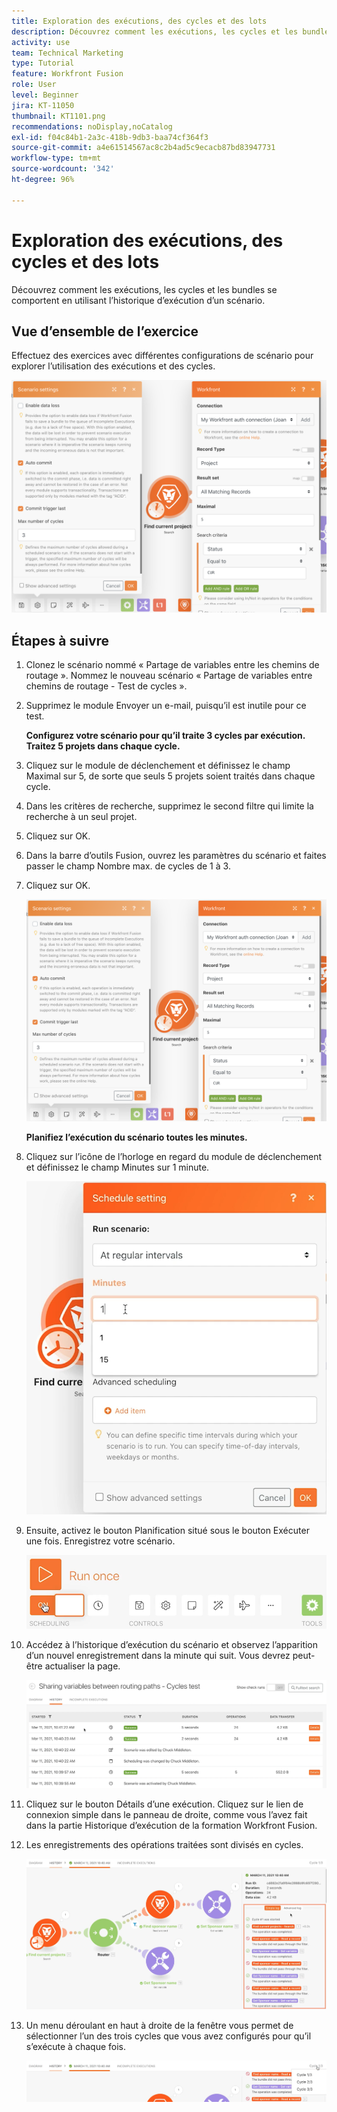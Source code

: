```yaml
---
title: Exploration des exécutions, des cycles et des lots
description: Découvrez comment les exécutions, les cycles et les bundles se comportent en utilisant l’historique d’exécution d’un scénario.
activity: use
team: Technical Marketing
type: Tutorial
feature: Workfront Fusion
role: User
level: Beginner
jira: KT-11050
thumbnail: KT1101.png
recommendations: noDisplay,noCatalog
exl-id: f04c84b1-2a3c-418b-9db3-baa74cf364f3
source-git-commit: a4e61514567ac8c2b4ad5c9ecacb87bd83947731
workflow-type: tm+mt
source-wordcount: '342'
ht-degree: 96%

---
```


# Exploration des exécutions, des cycles et des lots

Découvrez comment les exécutions, les cycles et les bundles se comportent en utilisant l’historique d’exécution d’un scénario.

## Vue d’ensemble de l’exercice

Effectuez des exercices avec différentes configurations de scénario pour explorer l’utilisation des exécutions et des cycles.

![Découvrir les cycles d’exécution et les bundles Image 1](../12-exercises/assets/exploring-runs-cycles-and-bundles-walkthrough-1.png)

## Étapes à suivre

1. Clonez le scénario nommé « Partage de variables entre les chemins de routage ». Nommez le nouveau scénario « Partage de variables entre chemins de routage - Test de cycles ».
1. Supprimez le module Envoyer un e-mail, puisqu’il est inutile pour ce test.

   **Configurez votre scénario pour qu’il traite 3 cycles par exécution. Traitez 5 projets dans chaque cycle.**

1. Cliquez sur le module de déclenchement et définissez le champ Maximal sur 5, de sorte que seuls 5 projets soient traités dans chaque cycle.
1. Dans les critères de recherche, supprimez le second filtre qui limite la recherche à un seul projet.
1. Cliquez sur OK.

1. Dans la barre d’outils Fusion, ouvrez les paramètres du scénario et faites passer le champ Nombre max. de cycles de 1 à 3.
1. Cliquez sur OK.

   ![Explorer les cycles d’exécution et les bundles Image 1](../12-exercises/assets/exploring-runs-cycles-and-bundles-walkthrough-1.png)


   **Planifiez l’exécution du scénario toutes les minutes.**

1. Cliquez sur l’icône de l’horloge en regard du module de déclenchement et définissez le champ Minutes sur 1 minute.

   ![Découvrir les cycles d’exécution et les bundles Image 2](../12-exercises/assets/exploring-runs-cycles-and-bundles-walkthrough-2.png)

1. Ensuite, activez le bouton Planification situé sous le bouton Exécuter une fois. Enregistrez votre scénario.

   ![Découvrir les cycles d’exécution et les bundles Image 3](../12-exercises/assets/exploring-runs-cycles-and-bundles-walkthrough-3.png)

1. Accédez à l’historique d’exécution du scénario et observez l’apparition d’un nouvel enregistrement dans la minute qui suit. Vous devrez peut-être actualiser la page.

   ![Découvrir les cycles d’exécution et les bundles Image 1](../12-exercises/assets/exploring-runs-cycles-and-bundles-walkthrough-4.png)

1. Cliquez sur le bouton Détails d’une exécution. Cliquez sur le lien de connexion simple dans le panneau de droite, comme vous l’avez fait dans la partie Historique d’exécution de la formation Workfront Fusion.
1. Les enregistrements des opérations traitées sont divisés en cycles.

   ![Découvrir les cycles d’exécution et les bundles Image 5](../12-exercises/assets/exploring-runs-cycles-and-bundles-walkthrough-5.png)

1. Un menu déroulant en haut à droite de la fenêtre vous permet de sélectionner l’un des trois cycles que vous avez configurés pour qu’il s’exécute à chaque fois.

   ![Découvrir les cycles d’exécution et les bundles Image 6](../12-exercises/assets/exploring-runs-cycles-and-bundles-walkthrough-6.png)
